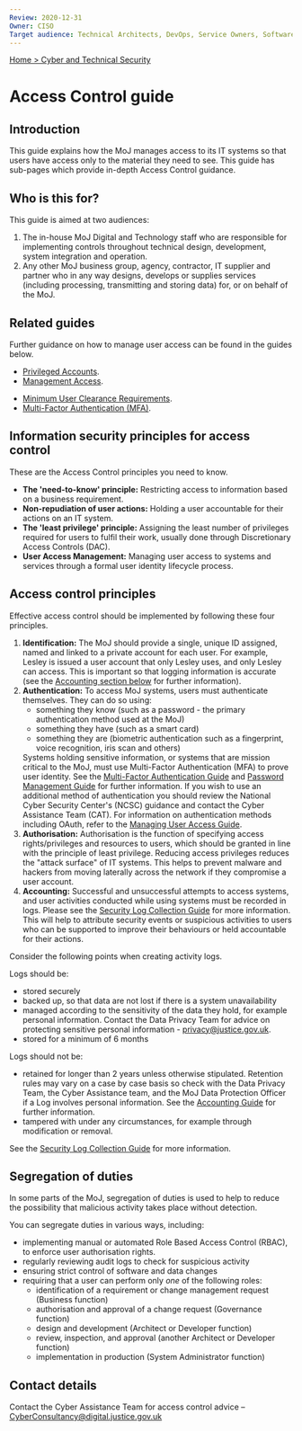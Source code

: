 ```yaml
---
Review: 2020-12-31
Owner: CISO
Target audience: Technical Architects, DevOps, Service Owners, Software Developers
---
```


[Home > Cyber and Technical Security](../..)

# Access Control guide

## Introduction

This guide explains how the MoJ manages access to its IT systems so that users have access only to the material they need to see. This guide has sub-pages which provide in-depth Access Control guidance.

## Who is this for?

This guide is aimed at two audiences:

1.	The in-house MoJ Digital and Technology staff who are responsible for implementing controls throughout technical design, development, system integration and operation.
2.	Any other MoJ business group, agency, contractor, IT supplier and partner who in any way designs, develops or supplies services (including processing, transmitting and storing data) for, or on behalf of the MoJ.

## Related guides

Further guidance on how to manage user access can be found in the guides below.

- [Privileged Accounts](../privileged-account-management-guide/).
- [Management Access](../managing-user-access-guide/).
<!-- - Joiners, Movers, Leavers Process (currently in development). -->
- [Minimum User Clearance Requirements](../minimum-user-clearance-requirements-guide/).
- [Multi-Factor Authentication (MFA)](../multi-factor-authentication-mfa-guide/).

## Information security principles for access control

These are the Access Control principles you need to know.

- **The 'need-to-know' principle:** Restricting access to information based on a business requirement.
- **Non-repudiation of user actions:** Holding a user accountable for their actions on an IT system.
- **The 'least privilege' principle:** Assigning the least number of privileges required for users to fulfil their work, usually done through Discretionary Access Controls (DAC).
- **User Access Management:** Managing user access to systems and services through a formal user identity lifecycle process.

## Access control principles

Effective access control should be implemented by following these four principles.

<ol>
<li><b>Identification:</b> The MoJ should provide a single, unique ID assigned, named and linked to a private account for each user. For example, Lesley is issued a user account that only Lesley uses, and only Lesley can access. This is important so that logging information is accurate (see the <a href="#accounting">Accounting section below</a> for further information).</li>
<li><b>Authentication:</b> To access MoJ systems, users must authenticate themselves. They can do so using:
<ul><li>something they know (such as a password - the primary authentication method used at the MoJ)</li>
<li>something they have (such as a smart card)</li>
<li>something they are (biometric authentication such as a fingerprint, voice recognition, iris scan and others)</li></ul>
Systems holding sensitive information, or systems that are mission critical to the MoJ, must use Multi-Factor Authentication (MFA) to prove user identity. See the <a href="../multi-factor-authentication-mfa-guide/">Multi-Factor Authentication Guide</a> and <a href="../../standards/password-managers/">Password Management Guide</a> for further information. If you wish to use an additional method of authentication you should review the National Cyber Security Center's (NCSC) guidance and contact the Cyber Assistance Team (CAT). For information on authentication methods including OAuth, refer to the <A href="../managing-user-access-guide/">Managing User Access Guide</a>.</li>
<li><b>Authorisation:</b> Authorisation is the function of specifying access rights/privileges and resources to users, which should be granted in line with the principle of least privilege. Reducing access privileges reduces the "attack surface" of IT systems. This helps to prevent malware and hackers from moving laterally across the network if they compromise a user account.</li>
<li><a id="accounting"><b>Accounting:</b></a> Successful and unsuccessful attempts to access systems, and user activities conducted while using systems must be recorded in logs. Please see the <a href="../../standards/security-log-collection-maturity-tiers/">Security Log Collection Guide</a> for more information. This will help to attribute security events or suspicious activities to users who can be supported to improve their behaviours or held accountable for their actions.</li>
</ol>

Consider the following points when creating activity logs.

Logs should be:

- stored securely
- backed up, so that data are not lost if there is a system unavailability
- managed according to the sensitivity of the data they hold, for example personal information. Contact the Data Privacy Team for advice on protecting sensitive personal information - [privacy@justice.gov.uk](mailto:privacy@justice.gov.uk).
- stored for a minimum of 6 months

Logs should not be:

- retained for longer than 2 years unless otherwise stipulated. Retention rules may vary on a case by case basis so check with the Data Privacy Team, the Cyber Assistance team, and the MoJ Data Protection Officer if a Log involves personal information. See the [Accounting Guide](../../standards/accounting/) for further information.
- tampered with under any circumstances, for example through modification or removal.

See the [Security Log Collection Guide](../../standards/security-log-collection-maturity-tiers/) for more information.

## Segregation of duties

In some parts of the MoJ, segregation of duties is used to help to reduce the possibility that malicious activity takes place without detection.

You can segregate duties in various ways, including:

- implementing manual or automated Role Based Access Control (RBAC), to enforce user authorisation rights.
- regularly reviewing audit logs to check for suspicious activity
- ensuring strict control of software and data changes
- requiring that a user can perform only _one_ of the following roles:
  - identification of a requirement or change management request (Business function)
  - authorisation and approval of a change request (Governance function)
  - design and development (Architect or Developer function)
  - review, inspection, and approval (another Architect or Developer function)
  - implementation in production (System Administrator function)

## Contact details

Contact the Cyber Assistance Team for access control advice – [CyberConsultancy@digital.justice.gov.uk](mailto:CyberConsultancy@digital.justice.gov.uk)
